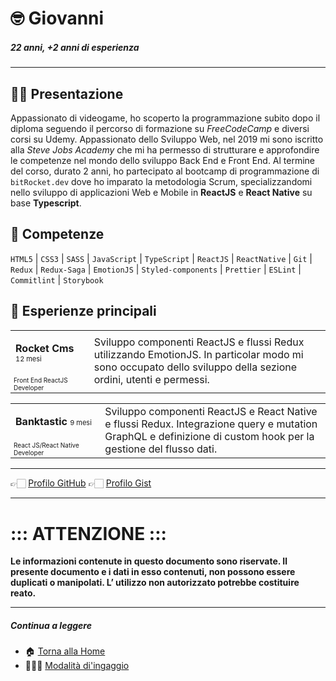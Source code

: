 # 🤓 Giovanni

##### 22 anni, +2 anni di esperienza

---

## 👋🏻 Presentazione

Appassionato di videogame, ho scoperto la programmazione subito dopo il diploma seguendo il percorso di formazione su _FreeCodeCamp_ e diversi corsi su Udemy. Appassionato dello Sviluppo Web, nel 2019 mi sono iscritto alla _Steve Jobs Academy_ che mi ha permesso di strutturare e approfondire le competenze nel mondo dello sviluppo Back End e Front End. Al termine del corso, durato 2 anni, ho partecipato al bootcamp di programmazione di <code>bitRocket.dev</code> dove ho imparato la metodologia Scrum, specializzandomi nello sviluppo di applicazioni Web e Mobile in **ReactJS** e **React Native** su base **Typescript**.

## 🚀 Competenze

`HTML5` | `CSS3` | `SASS` | `JavaScript` | `TypeScript` | `ReactJS` | `ReactNative` | `Git` | `Redux` | `Redux-Saga` | `EmotionJS` | `Styled-components` | `Prettier` | `ESLint` | `Commitlint` | `Storybook`

## 👾 Esperienze principali

<table>
  <tr> <td style="
   column-width:280px"><p><span style="font-weight:bold">Rocket Cms</span> <span style="font-size:11px">12 mesi</p></td><td rowspan="2"> Sviluppo componenti ReactJS e flussi Redux utilizzando EmotionJS. In particolar modo mi sono occupato dello sviluppo della sezione ordini, utenti e permessi.</td></tr>
  <tr><td style="font-size:10px">Front End ReactJS Developer</td></tr>
</table>

<table>
  <tr><td style="
   column-width:280px"><p><span style="font-weight:bold">Banktastic</span> <span style="font-size:11px">9 mesi</span></p></td><td rowspan="2"> Sviluppo componenti ReactJS e React Native e flussi Redux. Integrazione query e mutation GraphQL e definizione di custom hook per la gestione del flusso dati.</td></tr>
  <tr><td style="font-size:10px">React JS/React Native Developer</td></tr>
</table>

---

👉🏻 [Profilo GitHub](https://github.com/giovannidigregorio-bitrocketdev)
👉🏻 [Profilo Gist](https://gist.github.com/giovannidigregorio-bitrocketdev)

---

# ::: ATTENZIONE :::

**Le informazioni contenute in questo documento sono riservate. Il presente documento e i dati in esso contenuti, non possono essere duplicati o manipolati. L’ utilizzo non autorizzato potrebbe costituire reato.**

---

##### Continua a leggere

- 🏠 [Torna alla Home](https://github.com/bitRocket-dev)
- 👨🏻‍💻 [Modalità di'ingaggio](https://github.com/bitRocket-dev/.github/blob/main/pages/ABOUT.md)
